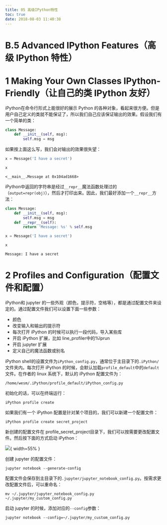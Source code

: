 ```yaml
---
title: 05 高级IPython特性
toc: true
date: 2018-08-03 11:40:38
---
```


# B.5 Advanced IPython Features（高级 IPython 特性）

# 1 Making Your Own Classes IPython-Friendly（让自己的类 IPython 友好）

iPython在命令行形式上能很好的展示 Python 的各种对象，看起来很方便。但是用户自己定义的类就不能保证了，所以我们自己应该保证输出的效果。假设我们有一个简单的类：


```Python
class Message:
    def __init__(self, msg):
        self.msg = msg
```

如果按上面这么写，我们会对输出的效果很失望：


```Python
x = Message('I have a secret')
```


```Python
x
```




    <__main__.Message at 0x104ad1668>



iPython中返回的字符串是经过`__repr__`魔法函数处理过的（`output=repr(obj)`），然后才打印出来。因此，我们最好添加一个`__repr__`方法：


```Python
class Message:
    def __init__(self, msg):
        self.msg = msg
    def __repr__(self):
        return 'Message: %s' % self.msg
```


```Python
x = Message('I have a secret')
```


```Python
x
```




    Message: I have a secret



# 2 Profiles and Configuration（配置文件和配置）

iPython和 jupyter 的一些外观（颜色，提示符，空格等），都是通过配置文件来设定的。通过配置文件我们可以设置下面一些参数：

- 颜色
- 改变输入和输出的提示符
- 每次打开 iPython 的时候可以执行一段代码，导入某些库
- 开启 iPython 扩展，比如 line_profiler中的%lprun
- 开启 jupyter 扩展
- 定义自己的魔法函数或别名

iPython shell的设置文件为`iPython_config.py`，通常位于主目录下的`.iPython/`文件夹内。每次打开 iPython 的时候，会默认加载`profile_default`中的`default`文件。在作者的 linux 系统下，默认的 iPython 配置文件为：

`/home/wesm/.iPython/profile_default/iPython_config.py`

初始化的话，可以在终端运行：

`iPython profile create`

如果我们有一个 iPython 配置是针对某个项目的，我们可以新建一个配置文件：

    iPython profile create secret_project

新创建的配置文件在 profile_secret_project目录下，我们可以按需要更改配置文件。然后按下面的方式启动 iPython：

![](http://images.iterate.site/blog/image/180803/l6hfm4Icj9.png?imageslim){ width=55% }

创建 jupyter 的配置文件：

    jupyter notebook --generate-config

配置文件会保存到主目录下的`.jupyter/jupyter_notebook_config.py`。按需求更改配置文件后，可以重命名：

    mv ~/.jupyter/jupyter_notebook_config.py ~/.jupyter/my_custom_config.py

启动 jupyter 的时候，添加对应的`--config`参数：

    jupyter notebook --config=~/.jupyter/my_custom_config.py


